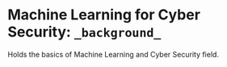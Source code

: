 # Machine Learning for Cyber Security: `_background_`  
Holds the basics of Machine Learning and Cyber Security field.
